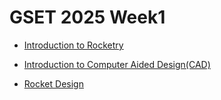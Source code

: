 # GSET 2025 Week1

- [Introduction to Rocketry](intro_to_rockety.md)

- [Introduction to Computer Aided Design(CAD)](intro_to_cad.md)

- [Rocket Design](rocket_design.md)
